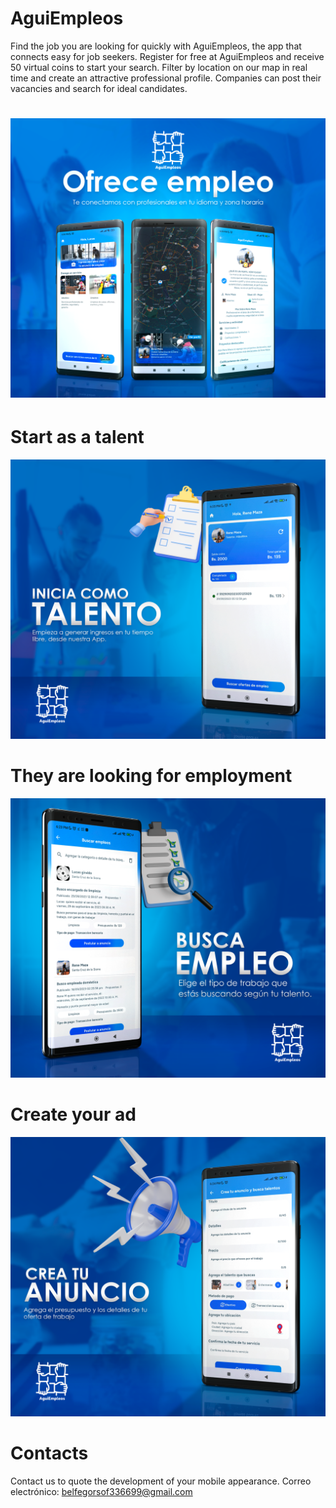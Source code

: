 # AguiEmpleos

Find the job you are looking for quickly with AguiEmpleos, the app that connects
easy for job seekers.
Register for free at AguiEmpleos and receive 50 virtual coins to start your search.
Filter by location on our map in real time and create an attractive professional profile.
Companies can post their vacancies and search for ideal candidates.

# ![Imagen Home](screenshots/IMG1.png)


# Start as a talent
![Imagen Home](screenshots/IMG2.png)


# They are looking for employment
![Imagen Home](screenshots/IMG3.png)


# Create your ad
![Imagen Home](screenshots/IMG4.png)

# Contacts
Contact us to quote the development of your mobile appearance.
Correo electrónico: [belfegorsof336699@gmail.com](mailto:belfegorsof336699@gmail.com)
